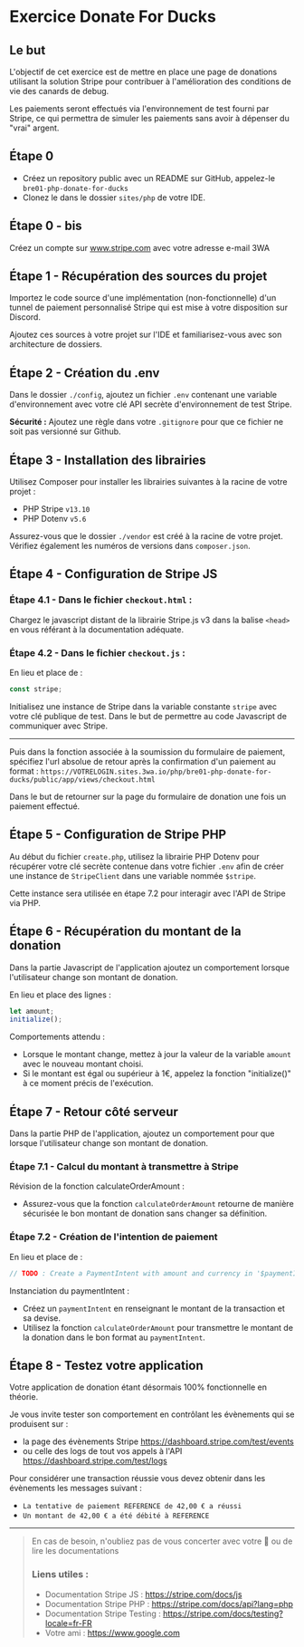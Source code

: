 # Exercice Donate For Ducks

## Le but
L'objectif de cet exercice est de mettre en place une page de donations utilisant la solution Stripe pour contribuer à l'amélioration des conditions de vie des canards de debug. 

Les paiements seront effectués via l'environnement de test fourni par Stripe, ce qui permettra de simuler les paiements sans avoir à dépenser du "vrai" argent.

## Étape 0

- Créez un repository public avec un README sur GitHub, appelez-le `bre01-php-donate-for-ducks`
- Clonez le dans le dossier `sites/php` de votre IDE.

## Étape 0 - bis

Créez un compte sur www.stripe.com avec votre adresse e-mail 3WA

## Étape 1 - Récupération des sources du projet

Importez le code source d'une implémentation (non-fonctionnelle) d'un tunnel de paiement personnalisé Stripe qui est mise à votre disposition sur Discord. 

Ajoutez ces sources à votre projet sur l'IDE et familiarisez-vous avec son architecture de dossiers.

## Étape 2 - Création du .env

Dans le dossier `./config`, ajoutez un fichier `.env` contenant une variable d'environnement avec votre clé API secrète d'environnement de test Stripe.

**Sécurité :** Ajoutez une règle dans votre `.gitignore` pour que ce fichier ne soit pas versionné sur Github.

## Étape 3 - Installation des librairies

Utilisez Composer pour installer les librairies suivantes à la racine de votre projet :

  - PHP Stripe `v13.10`
  - PHP Dotenv `v5.6`

Assurez-vous que le dossier `./vendor` est créé à la racine de votre projet. Vérifiez également les numéros de versions dans `composer.json`.

## Étape 4 - Configuration de Stripe JS

### Étape 4.1 - Dans le fichier `checkout.html` :
Chargez le javascript distant de la librairie Stripe.js v3 dans la balise `<head>` en vous référant à la documentation adéquate.
### Étape 4.2 - Dans le fichier `checkout.js` : 

En lieu et place de :
```javascript
const stripe;
````
 Initialisez une instance de Stripe dans la variable constante `stripe` avec votre clé publique de test. 
 Dans le but de permettre au code Javascript de communiquer avec Stripe.

---


Puis dans la fonction associée à la soumission du formulaire de paiement, spécifiez l'url absolue de retour après la confirmation d'un paiement au format : `https://VOTRELOGIN.sites.3wa.io/php/bre01-php-donate-for-ducks/public/app/views/checkout.html`

 Dans le but de retourner sur la page du formulaire de donation une fois un paiement effectué.

## Étape 5 - Configuration de Stripe PHP

Au début du fichier `create.php`, utilisez la librairie PHP Dotenv pour récupérer votre clé secrète contenue dans votre fichier `.env` afin de créer une instance de `StripeClient` dans une variable nommée `$stripe`. 

Cette instance sera utilisée en étape 7.2 pour interagir avec l'API de Stripe via PHP.

## Étape 6 - Récupération du montant de la donation
Dans la partie Javascript de l'application ajoutez un comportement lorsque l'utilisateur change son montant de donation.

En lieu et place des lignes : 
```javascript
let amount;
initialize();
```
Comportements attendu :
- Lorsque le montant change, mettez à jour la valeur de la variable `amount` avec le nouveau montant choisi.
- Si le montant est égal ou supérieur à 1€, appelez la fonction "initialize()" à ce moment précis de l'exécution.

## Étape 7 - Retour côté serveur
Dans la partie PHP de l'application, ajoutez un comportement pour que lorsque l'utilisateur change son montant de donation.

### Étape 7.1 - Calcul du montant à transmettre à Stripe

Révision de la fonction calculateOrderAmount :
- Assurez-vous que la fonction `calculateOrderAmount` retourne de manière sécurisée le bon montant de donation sans changer sa définition.

### Étape 7.2 - Création de l'intention de paiement
En lieu et place de :
```php
// TODO : Create a PaymentIntent with amount and currency in '$paymentIntent'
````
Instanciation du paymentIntent :
- Créez un `paymentIntent` en renseignant le montant de la transaction et sa devise.
- Utilisez la fonction `calculateOrderAmount` pour transmettre le montant de la donation dans le bon format au `paymentIntent`.

## Étape 8 - Testez votre application
Votre application de donation étant désormais 100% fonctionnelle en théorie. 

Je vous invite tester son comportement en contrôlant les évènements qui se produisent sur : 
- la page des évènements Stripe https://dashboard.stripe.com/test/events 
- ou celle des logs de tout vos appels à l'API https://dashboard.stripe.com/test/logs

Pour considérer une transaction réussie vous devez obtenir dans les évènements les messages suivant :

- `La tentative de paiement REFERENCE de 42,00 € a réussi`
- `Un montant de 42,00 € a été débité à REFERENCE`
---

> En cas de besoin, n'oubliez pas de vous concerter avec votre 🦆 ou de lire les documentations
>### Liens utiles :
>- Documentation Stripe JS : https://stripe.com/docs/js
>- Documentation Stripe PHP : https://stripe.com/docs/api?lang=php
>- Documentation Stripe Testing : https://stripe.com/docs/testing?locale=fr-FR
>- Votre ami : https://www.google.com
